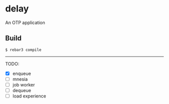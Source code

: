 delay
=====

An OTP application

Build
-----

    $ rebar3 compile

----
TODO:
- [x] enqueue
- [ ] mnesia
- [ ] job worker
- [ ] dequeue
- [ ] load experience
